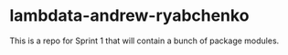 # lambdata-andrew-ryabchenko
This is a repo for Sprint 1 that will contain a bunch of package modules.
